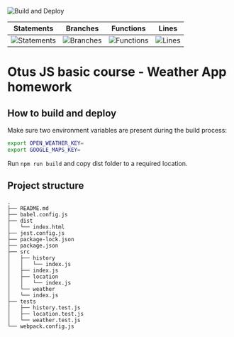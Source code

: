 ![Build and Deploy](https://github.com/jev11/otus-weather-forecast/actions/workflows/deploy.yml/badge.svg)

| Statements                                                                    | Branches                                                                  | Functions                                                                   | Lines                                                               |
| ----------------------------------------------------------------------------- | ------------------------------------------------------------------------- | --------------------------------------------------------------------------- | ------------------------------------------------------------------- |
| ![Statements](https://img.shields.io/badge/statements-100%25-brightgreen.svg) | ![Branches](https://img.shields.io/badge/branches-100%25-brightgreen.svg) | ![Functions](https://img.shields.io/badge/functions-100%25-brightgreen.svg) | ![Lines](https://img.shields.io/badge/lines-100%25-brightgreen.svg) |

# Otus JS basic course - Weather App homework

## How to build and deploy

Make sure two environment variables are present during the build process:

```bash
export OPEN_WEATHER_KEY=
export GOOGLE_MAPS_KEY=
```

Run `npm run build` and copy dist folder to a required location.

## Project structure

```
.
├── README.md
├── babel.config.js
├── dist
│   └── index.html
├── jest.config.js
├── package-lock.json
├── package.json
├── src
│   ├── history
│   │   └── index.js
│   ├── index.js
│   ├── location
│   │   └── index.js
│   └── weather
│   └── index.js
├── tests
│   ├── history.test.js
│   ├── location.test.js
│   └── weather.test.js
└── webpack.config.js
```

